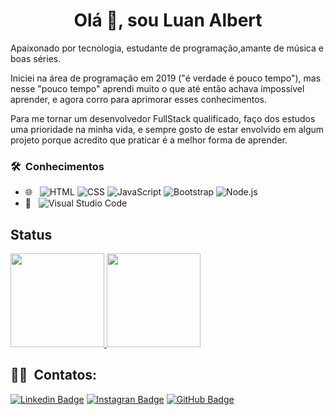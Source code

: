 <h1 align="center">
  Olá 👋, sou Luan Albert
</h1>
<p>

Apaixonado por tecnologia, estudante de programação,amante de música e boas séries.

Iniciei na área de programação em 2019 ("é verdade é pouco tempo"), mas nesse "pouco tempo" aprendi muito o que até então achava impossível aprender, e agora corro para aprimorar esses conhecimentos.

Para me tornar um desenvolvedor FullStack qualificado, faço dos estudos uma prioridade na minha vida, e sempre gosto de estar envolvido em algum projeto porque acredito que praticar é a melhor forma de aprender.
</p>

### 🛠 &nbsp;Conhecimentos

- 🌐 &nbsp;
  ![HTML](https://img.shields.io/badge/-HTML-333333?style=flat&logo=HTML5)
  ![CSS](https://img.shields.io/badge/-CSS-333333?style=flat&logo=CSS3&logoColor=1572B6)
  ![JavaScript](https://img.shields.io/badge/-JavaScript-333333?style=flat&logo=javascript)
  ![Bootstrap](https://img.shields.io/badge/-Bootstrap-333333?style=flat&logo=bootstrap&logoColor=563D7C)
  ![Node.js](https://img.shields.io/badge/-Node.js-333333?style=flat&logo=node.js)
- 🔧 &nbsp;
  ![Visual Studio Code](https://img.shields.io/badge/-Visual%20Studio%20Code-333333?style=flat&logo=visual-studio-code&logoColor=007ACC)

## Status
<a href="https://github-readme-stats.vercel.app/api?username=luanalbert&show_icons=true&theme=vue-dark">
  <p>
 <img height="150em" src="https://github-readme-stats.vercel.app/api?username=luanalbert&show_icons=true&theme=vue-dark"/> 
    <img height="150em" src="https://github-readme-stats-eight-theta.vercel.app/api/top-langs/?username=luanAlbert&theme=vue-dark&layout=compact&exclude_lang=java+r" />
   </p>
</a>
 
##  🤝🏻 &nbsp;Contatos:
[![Linkedin Badge](https://img.shields.io/badge/LinkedIn-0077B5?style=for-the-badge&logo=linkedin&logoColor=white://www.linkedin.com/in/luan-albert/)](https://www.linkedin.com/in/luan-albert/)
[![Instagran Badge](https://img.shields.io/badge/Instagram-E4405F?style=for-the-badge&logo=instagram&logoColor=white:https://www.instagram.com/luanzinhoalbert/)](https://www.instagram.com/luanzinhoalbert/)
[![GitHub Badge](https://img.shields.io/badge/GitHub-100000?style=for-the-badge&logo=github&logoColor=white:https://github.com/luanalbert)](https://github.com/luanalbert)


